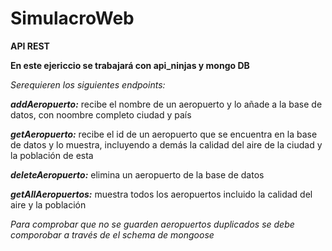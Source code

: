 # SimulacroWeb

**API REST** 

**En este ejericcio se trabajará con api_ninjas y mongo DB**

*Serequieren los siguientes endpoints:*


***addAeropuerto:*** recibe el nombre de un aeropuerto y lo añade a la base de datos, con noombre completo ciudad y país

***getAeropuerto:*** recibe el id de un aeropuerto que se encuentra en la base de datos y lo  muestra, incluyendo a demás la calidad del aire de la ciudad y la población de esta

***deleteAeropuerto:*** elimina un aeropuerto de la base de datos

***getAllAeropuertos:*** muestra todos los aeropuertos incluido la calidad del aire y la población


*Para comprobar que no se guarden aeropuertos duplicados se debe comporobar a través de el schema de mongoose*
